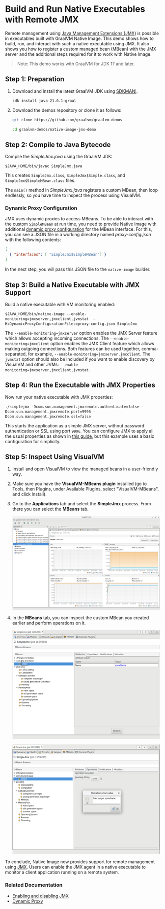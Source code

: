 # Build and Run Native Executables with Remote JMX

Remote management using [Java Management Extensions (JMX)](https://www.oracle.com/java/technologies/javase/javamanagement.html) is possible in executables built with GraalVM Native Image. This demo shows how to build, run, and interact with such a native executable using JMX.
It also shows you how to register a custom managed bean (MBean) with the JMX server and the additional steps required for it to work with Native Image.

> Note: This demo works with GraalVM for JDK 17 and later.

## Step 1: Preparation

1. Download and install the latest GraalVM JDK using [SDKMAN!](https://sdkman.io/).
    ```bash
    sdk install java 21.0.1-graal
    ```

2. Download the demos repository or clone it as follows:
    ```bash
    git clone https://github.com/graalvm/graalvm-demos
    ```
    ```bash
    cd graalvm-demos/native-image-jmx-demo
    ```
   
## Step 2: Compile to Java Bytecode

Compile the _SimpleJmx.java_ using the GraalVM JDK:

```shell 
$JAVA_HOME/bin/javac SimpleJmx.java
```
This creates `SimpleJmx.class`, `SimpleJmx$Simple.class`, and `SimpleJmx$SimpleMBean.class` files.

The `main()` method in _SimpleJmx.java_ registers a custom MBean, then loop endlessly, so you have time to inspect the process using VisualVM.

### Dynamic Proxy Configuration

JMX uses dynamic proxies to access MBeans. To be able to interact with the custom `SimpleMBean` at run time, you need to provide Native Image with additional [dynamic proxy configuration](https://www.graalvm.org/latest/reference-manual/native-image/dynamic-features/DynamicProxy/) for the MBean interface. For this, you can see a JSON file in a working directory named _proxy-config.json_ with the following contents:

```json
[
  { "interfaces": [ "SimpleJmx$SimpleMBean"] }
]
```

In the next step, you will pass this JSON file to the `native-image` builder.

## Step 3: Build a Native Executable with JMX Support

Build a native executable with VM monitoring enabled:

```shell
$JAVA_HOME/bin/native-image --enable-monitoring=jmxserver,jmxclient,jvmstat  -H:DynamicProxyConfigurationFiles=proxy-config.json SimpleJmx
```

The `--enable-monitoring=jmxserver` option enables the JMX Server feature which allows accepting incoming connections.
The `--enable-monitoring=jmxclient` option enables the JMX Client feature which allows making outgoing connections.
Both features can be used together, comma-separated, for example, `--enable-monitoring=jmxserver,jmxclient`. 
The `jvmstat` option should also be included if you want to enable discovery by VisualVM and other JVMs: `--enable-monitoring=jmxserver,jmxclient,jvmstat`.

## Step 4: Run the Executable with JMX Properties

Now run your native executable with JMX properties:

```shell
./simplejmx -Dcom.sun.management.jmxremote.authenticate=false -Dcom.sun.management.jmxremote.port=9996 -Dcom.sun.management.jmxremote.ssl=false
```
This starts the application as a simple JMX server, without password authentication or SSL using port `9996`. 
You can configure JMX to apply all the usual properties as shown in [this guide](https://docs.oracle.com/javadb/10.10.1.2/adminguide/radminjmxenabledisable.html), but this example uses a basic configuration for simplicity.

## Step 5: Inspect Using VisualVM

1. Install and open [VisualVM](https://visualvm.github.io/) to view the managed beans in a user-friendly way.

2. Make sure you have the **VisualVM-MBeans plugin** installed (go to Tools, then Plugins, under Available Plugins, select "VisualVM-MBeans", and click Install).

3. Go to the **Applications** tab and select the **SimpleJmx** process.
   From there you can select the **MBeans** tab.

    ![Remote JMX](img/rjmx_monitor.png)

4. In the **MBeans** tab, you can inspect the custom MBean you created earlier and perform operations on it.

    ![Custom MBean Attributes](img/rjmx_attributes.png)

    ![Custom MBean Operations](img/rjmx_operations.png)

To conclude, Native Image now provides support for remote management using [JMX](https://www.oracle.com/java/technologies/javase/javamanagement.html).
Users can enable the JMX agent in a native executable to monitor a client application running on a remote system.

### Related Documentation
- [Enabling and disabling JMX](https://docs.oracle.com/javadb/10.10.1.2/adminguide/radminjmxenabledisable.html)
- [Dynamic Proxy](https://www.graalvm.org/latest/reference-manual/native-image/dynamic-features/DynamicProxy/)
